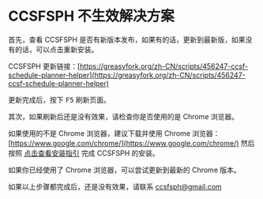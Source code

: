 # CCSFSPH 不生效解决方案

首先，查看 CCSFSPH 是否有新版本发布，如果有的话，更新到最新版，如果没有的话，可以点击重新安装。

CCSFSPH 更新链接：[https://greasyfork.org/zh-CN/scripts/456247-ccsf-schedule-planner-helper](https://greasyfork.org/zh-CN/scripts/456247-ccsf-schedule-planner-helper)

更新完成后，按下 <kbd>F5</kbd> 刷新页面。

其次，如果刷新后还是没有效果，请检查你是否使用的是 Chrome 浏览器。

如果使用的不是 Chrome 浏览器，建议下载并使用 Chrome 浏览器：[https://www.google.com/chrome/](https://www.google.com/chrome/) 然后按照 [点击查看安装指引](../README.md) 完成 CCSFSPH 的安装。

如果你已经使用了 Chrome 浏览器，可以尝试更新到最新的 Chrome 版本。

如果以上步骤都完成后，还是没有效果，请联系 [ccsfsph@gmail.com](mailto:ccsfsph@gmail.com)